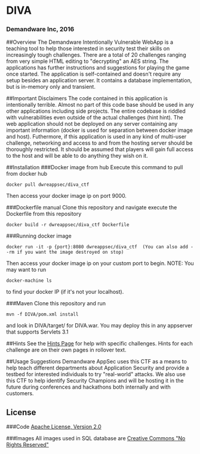 # DIVA
### Demandware Inc, 2016

##Overview
The Demandware Intentionally Vulnerable WebApp is a teaching tool to help those interested in security test their skills on increasingly tough challenges. There are a total of 20 challenges ranging from very simple HTML editing to "decrypting" an AES string. The applications has further instructions and suggestions for playing the game once started.
The application is  self-contained and doesn't require any setup besides an application server. It contains a database implementation, but is in-memory only and transient.

##Important Disclaimers
The code contained in this application is intentionally terrible. Almost no part of this code base should be used in any other applications including side projects. The entire codebase is riddled with vulnerabilities even outside of the actual challenges (hint hint). 
The web application should not be deployed on any server containing any important information (docker is used for separation between docker image and host). Futhermore, if this application is used in any kind of multi-user challenge, networking and access to and from the hosting server should be thoroughly restricted. It should be assumed that players will gain full access to the host and will be able to do anything they wish on it.

##Installation
###Docker image from hub
Execute this command to pull from docker hub
```
docker pull dwreappsec/diva_ctf
```
Then access your docker image ip on port 9000.

###Dockerfile manual
Clone this repository and navigate execute the Dockerfile from this repository
```
docker build -r dwreappsec/diva_ctf Dockerfile
```

###Running docker image
```
docker run -it -p {port}:8080 dwreappsec/diva_ctf  (You can also add --rm if you want the image destroyed on stop)
```
Then access your docker image ip on your custom port to begin.
NOTE: You may want to run 
```
docker-machine ls
```
to find your docker IP (if it's not your localhost).

###Maven
Clone this repository and run 
```
mvn -f DIVA/pom.xml install
```
and look in DIVA/target/ for DIVA.war. You may deploy this in any appserver that supports Servlets 3.1

##Hints
See the [Hints Page](http://demandware-appsec.github.io/DIVA/hints/) for help with specific challenges. Hints for each challenge are on their own pages in rollover text.

##Usage Suggestions
Demandware AppSec uses this CTF as a means to help teach different departments about Application Security and provide a testbed for interested individuals to try "real-world" attacks. We also use this CTF to help identify Security Champions and will be hosting it in the future during conferences and hackathons both internally and with customers.

## License
###Code
[Apache License, Version 2.0](http://www.apache.org/licenses/LICENSE-2.0.txt)

###Images
All images used in SQL database are [Creative Commons "No Rights Reserved"](https://creativecommons.org/about/cc0/)

